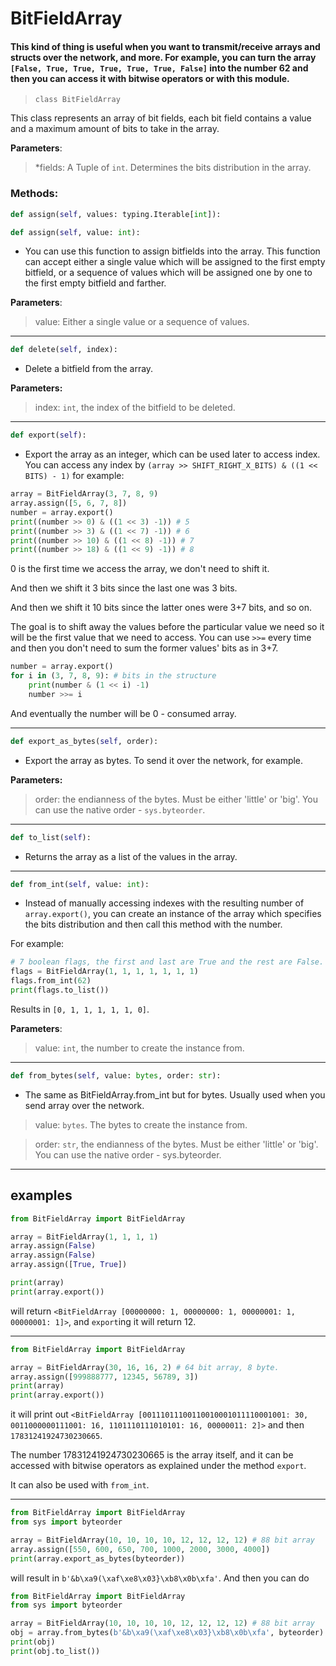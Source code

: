 # BitFieldArray
#### This kind of thing is useful when you want to transmit/receive arrays and structs over the network, and more. For example, you can turn the array `[False, True, True, True, True, True, False]` into the number 62 and then you can access it with bitwise operators or with this module.
> `class BitFieldArray`

This class represents an array of bit fields,
each bit field contains a value and a maximum amount of bits to take in the array.

**Parameters**:
    
> *fields: A Tuple of `int`. Determines the bits distribution in the array.

### Methods:
```python
def assign(self, values: typing.Iterable[int]):
```
```python
def assign(self, value: int):
```

+ You can use this function to assign bitfields into the array.
This function can accept either a single value which will be assigned to the first empty bitfield,
or a sequence of values which will be assigned one by one to the first empty bitfield and farther.

**Parameters**:
> value: Either a single value or a sequence of values.

-----
```python
def delete(self, index):
```
+ Delete a bitfield from the array.

**Parameters:**
>index: `int`, the index of the bitfield to be deleted.
---
```python
def export(self):
```
+ Export the array as an integer, which can be used later to access index.
You can access any index by
`(array >> SHIFT_RIGHT_X_BITS) & ((1 << BITS) - 1)`
for example:
```python
array = BitFieldArray(3, 7, 8, 9)
array.assign([5, 6, 7, 8])
number = array.export()
print((number >> 0) & ((1 << 3) -1)) # 5
print((number >> 3) & ((1 << 7) -1)) # 6
print((number >> 10) & ((1 << 8) -1)) # 7
print((number >> 18) & ((1 << 9) -1)) # 8
```
0 is the first time we access the array, we don't need to shift it.

And then we shift it 3 bits since the last one was 3 bits.

And then we shift it 10 bits since the latter ones were 3+7 bits, and so on.

The goal is to shift away the values before the particular value we need so it will be the first value
that we need to access.
You can use `>>=` every time and then you don't need to sum the former values' bits as in 3+7.

```python
number = array.export()
for i in (3, 7, 8, 9): # bits in the structure
    print(number & (1 << i) -1)
    number >>= i
```
And eventually the number will be 0 - consumed array.

---
```python
def export_as_bytes(self, order):
```
+ Export the array as bytes. To send it over the network, for example.

**Parameters:**
> order: the endianness of the bytes. Must be either 'little' or 'big'. You can use the native order - `sys.byteorder`.
---
```python
def to_list(self):
```
+ Returns the array as a list of the values in the array.
---
```python
def from_int(self, value: int):
```
+ Instead of manually accessing indexes with the resulting number of `array.export()`, you can create an instance of the array which specifies the bits distribution and then call this method with the number.

For example:
```python
# 7 boolean flags, the first and last are True and the rest are False.
flags = BitFieldArray(1, 1, 1, 1, 1, 1, 1)
flags.from_int(62)
print(flags.to_list())
```
Results in `[0, 1, 1, 1, 1, 1, 0]`.

**Parameters**:
> value: `int`, the number to create the instance from.
---
```python
def from_bytes(self, value: bytes, order: str):
```
+ The same as BitFieldArray.from_int but for bytes. Usually used when you send array over the network.
> value: `bytes`. The bytes to create the instance from.

> order: `str`, the endianness of the bytes. Must be either 'little' or 'big'. You can use the native order - sys.byteorder.

---

## examples
```python
from BitFieldArray import BitFieldArray

array = BitFieldArray(1, 1, 1, 1)
array.assign(False)
array.assign(False)
array.assign([True, True])

print(array)
print(array.export())
```
will return `<BitFieldArray [00000000: 1, 00000000: 1, 00000001: 1, 00000001: 1]>`, and `export`ing it will return 12.

---
```python
from BitFieldArray import BitFieldArray

array = BitFieldArray(30, 16, 16, 2) # 64 bit array, 8 byte.
array.assign([999888777, 12345, 56789, 3])
print(array)
print(array.export())
```
it will print out
`<BitFieldArray [00111011100110010001011110001001: 30, 0011000000111001: 16, 1101110111010101: 16, 00000011: 2]>` and then `17831241924730230665`.

The number 17831241924730230665 is the array itself, and it can be accessed with bitwise operators as explained under the method `export`.

It can also be used with `from_int`.

---

```python
from BitFieldArray import BitFieldArray
from sys import byteorder

array = BitFieldArray(10, 10, 10, 10, 12, 12, 12, 12) # 88 bit array
array.assign([550, 600, 650, 700, 1000, 2000, 3000, 4000])
print(array.export_as_bytes(byteorder))
```
will result in `b'&b\xa9(\xaf\xe8\x03}\xb8\x0b\xfa'`. And then you can do

```python
from BitFieldArray import BitFieldArray
from sys import byteorder

array = BitFieldArray(10, 10, 10, 10, 12, 12, 12, 12) # 88 bit array
obj = array.from_bytes(b'&b\xa9(\xaf\xe8\x03}\xb8\x0b\xfa', byteorder)
print(obj)
print(obj.to_list())
```

